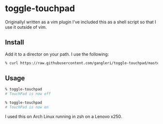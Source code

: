 # toggle-touchpad
Originallyl written as a vim plugin I've included this as a shell script so that I
use it outside of vim.

## Install
Add it to a director on your path. I use the following:

```sh
% curl https://raw.githubusercontent.com/gangleri/toggle-touchpad/master/install.sh | zsh
```

## Usage
```sh
% toggle-touchpad
# TouchPad is now off

% toggle-touchpad
# TouchPad is now on
```
I used this on Arch Linux running in zsh on a Lenovo x250. 

